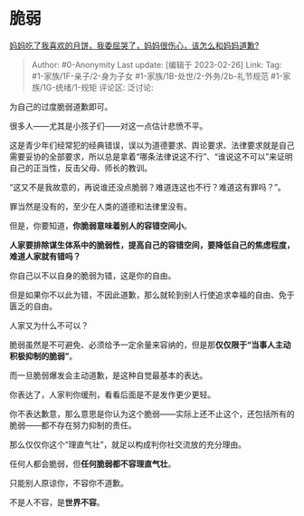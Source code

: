 # 脆弱
[妈妈吃了我喜欢的月饼，我委屈哭了，妈妈很伤心，该怎么和妈妈道歉?](https://www.zhihu.com/question/552890027/answer/2910556679)

> Author: #0-Anonymity
> Last update: [编辑于 2023-02-26]
> Link:
> Tag: #1-家族/1F-亲子/2-身为子女 #1-家族/1B-处世/2-外务/2b-礼节规范 #1-家族/1G-统绪/1-规矩 
> 评论区:
> 泛讨论:

为自己的过度脆弱道歉即可。

很多人——尤其是小孩子们——对这一点估计悲愤不平。

这是青少年们经常犯的经典错误，误以为道德要求、舆论要求、法律要求就是自己需要妥协的全部要求，所以总是拿着“哪条法律说这不行”、“谁说这不可以”来证明自己的正当性，反击父母、师长的教训。

“这又不是我故意的，再说谁还没点脆弱？难道连这也不行？难道这有罪吗？”。

罪当然是没有的，至少在人类的道德和法律里没有。

但是，你要知道，**你脆弱意味着别人的容错空间小**。

**人家要排除谋生体系中的脆弱性，提高自己的容错空间，要降低自己的焦虑程度，难道人家就有错吗？**

你自己以不以自身的脆弱为错，这是你的自由。

但是如果你不以此为错，不因此道歉，那么就轮到别人行使追求幸福的自由、免于匮乏的自由。

人家又为什么不可以？

脆弱虽然是不可避免、必须给予一定余量来容纳的，但是那**仅仅限于“当事人主动积极抑制的脆弱”**。

而一旦脆弱爆发会主动道歉，是这种自觉最基本的表达。

你表达了，人家判你缓刑，看看后面是不是发作更少更轻。

你不表达歉意，那么意思是你认为这个脆弱——实际上还不止这个，还包括所有的脆弱——都不存在努力抑制的责任。

那么仅仅你这个“理直气壮”，就足以构成判你社交流放的充分理由。

任何人都会脆弱，但**任何脆弱都不容理直气壮**。

只能别人原谅你，不容你不道歉。

不是人不容，是**世界不容**。
